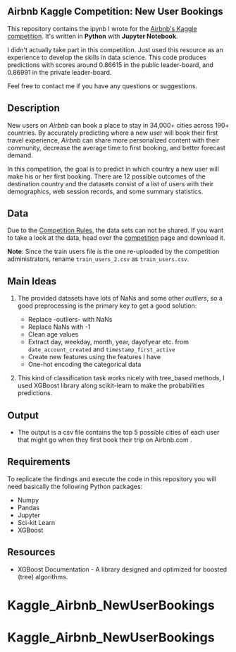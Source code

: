 ## Airbnb Kaggle Competition: New User Bookings

This repository contains the ipynb I wrote for the [Airbnb's Kaggle competition](https://www.kaggle.com/c/airbnb-recruiting-new-user-bookings). It's written in **Python** with **Jupyter Notebook**.

I didn't actually take part in this competition. Just used this resource as an experience to develop the skills in data science. This code produces predictions with scores around 0.86615 in the public leader-board, and 0.86991 in the private leader-board.

Feel free to contact me if you have any questions or suggestions.

## Description

New users on *Airbnb* can book a place to stay in 34,000+ cities across 190+ countries. By accurately predicting where a new user will book their first travel experience, *Airbnb* can share more personalized content with their community, decrease the average time to first booking, and better forecast demand.

In this competition, the goal is to predict in which country a new user will make his or her first booking. There are 12 possible outcomes of the destination country and the datasets consist of a list of users with their demographics, web session records, and some summary statistics.

## Data

Due to the [Competition Rules](https://www.kaggle.com/c/airbnb-recruiting-new-user-bookings/rules), the data sets can not be shared. If you want to take a look at the data, head over the [competition](https://www.kaggle.com/c/airbnb-recruiting-new-user-bookings) page and download it.

**Note**: Since the train users file is the one re-uploaded by the competition administrators, rename ```train_users_2.csv``` as ``` train_users.csv ```.

## Main Ideas

1. The provided datasets have lots of NaNs and some other *outliers*, so a good preprocessing is the primary key to get a good solution:
	* Replace -outliers- with NaNs
    * Replace NaNs with -1
	* Clean age values
	* Extract day, weekday, month, year, dayofyear etc. from ``` date_account_created ``` and ``` timestamp_first_active ```
	* Create new features using the features I have
	* One-hot encoding the categorical data
    
2. This kind of classification task works nicely with tree_based methods, I used XGBoost library along scikit-learn to make the probabilities predictions.

## Output

* The output is a csv file contains the top 5 possible cities of each user that might go when they first book their trip on Airbnb.com . 

## Requirements

To replicate the findings and execute the code in this repository you will need basically the following Python packages:
* Numpy
* Pandas
* Jupyter
* Sci-kit Learn
* XGBoost

## Resources
* XGBoost Documentation - A library designed and optimized for boosted (tree) algorithms.
# Kaggle_Airbnb_NewUserBookings
# Kaggle_Airbnb_NewUserBookings
